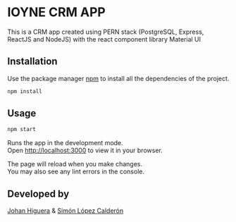 # IOYNE CRM APP 

This is a CRM app created using PERN stack (PostgreSQL, Express, ReactJS and NodeJS) with the react component library Material UI

## Installation

Use the package manager [npm](https://pip.pypa.io/en/stable/) to install all the dependencies of the project.

```bash
npm install 
```

## Usage

```javascript
npm start
```
Runs the app in the development mode.\
Open [http://localhost:3000](http://localhost:3000) to view it in your browser.

The page will reload when you make changes.\
You may also see any lint errors in the console.

## Developed by

[Johan Higuera](linkedin.com/in/johan-daniel-higuera-rodriguez-ba6593208) &
[Simón López Calderón](https://www.linkedin.com/in/simonlopezcalderon/)